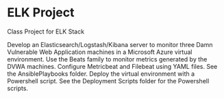 # ELK Project

Class Project for ELK Stack

Develop an Elasticsearch/Logstash/Kibana server to monitor three Damn Vulnerable Web Application machines in a Microsoft Azure virtual environment. Use the Beats family to monitor metrics generated by the DVWA machines. Configure Metricbeat and Filebeat using YAML files. See the AnsiblePlaybooks folder.  Deploy the virtual environment with a Powershell script. See the Deployment Scripts folder for the Powershell scripts.